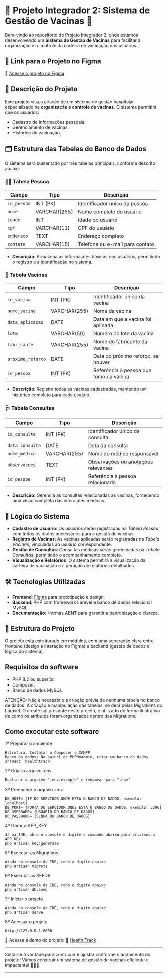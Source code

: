# 🌟 Projeto Integrador 2: Sistema de Gestão de Vacinas 🌟

Bem-vindo ao repositório do Projeto Integrador 2, onde estamos desenvolvendo um **Sistema de Gestão de Vacinas** para facilitar a organização e o controle da carteira de vacinação dos usuários.

## 📌 Link para o Projeto no Figma

🔗 [Acesse o projeto no Figma](https://www.figma.com/design/aBpaQyQNXGCTJP15Yz7m1J/PI---4-Semestre?node-id=5-5&node-type=FRAME&t=VN8osCzAn8i8fv5P-0)

## 📝 Descrição do Projeto

Este projeto visa a criação de um sistema de gestão hospitalar especializado na **organização e controle de vacinas**. O sistema permitirá que os usuários:

- Cadastro de informações pessoais.
- Gerenciamento de vacinas.
- Histórico de vacinação.

## 🗂️ Estrutura das Tabelas do Banco de Dados

O sistema será sustentado por três tabelas principais, conforme descrito abaixo:

### 🧑‍⚕️ Tabela Pessoa

| Campo            | Tipo         | Descrição                           |
|------------------|--------------|-------------------------------------|
| `id_pessoa`      | INT (PK)     | Identificador único da pessoa       |
| `nome`           | VARCHAR(255) | Nome completo do usuário            |
| `idade`          | INT          | Idade do usuário                    |
| `cpf`            | VARCHAR(11)  | CPF do usuário                      |
| `endereco`       | TEXT         | Endereço completo                   |
| `contato`        | VARCHAR(15)  | Telefone ou e-mail para contato     |

- **Descrição**: Armazena as informações básicas dos usuários, permitindo o registro e a identificação no sistema.

### 💉 Tabela Vacinas

| Campo            | Tipo         | Descrição                           |
|------------------|--------------|-------------------------------------|
| `id_vacina`      | INT (PK)     | Identificador único da vacina       |
| `nome_vacina`    | VARCHAR(255) | Nome da vacina                      |
| `data_aplicacao` | DATE         | Data em que a vacina foi aplicada   |
| `lote`           | VARCHAR(50)  | Número do lote da vacina            |
| `fabricante`     | VARCHAR(255) | Nome do fabricante da vacina        |
| `proximo_reforco`| DATE         | Data do próximo reforço, se houver  |
| `id_pessoa`      | INT (FK)     | Referência à pessoa que tomou a vacina |

- **Descrição**: Registra todas as vacinas cadastradas, mantendo um histórico completo para cada usuário.

### 🩺 Tabela Consultas

| Campo             | Tipo         | Descrição                           |
|-------------------|--------------|-------------------------------------|
| `id_consulta`     | INT (PK)     | Identificador único da consulta     |
| `data_consulta`   | DATE         | Data da consulta                    |
| `nome_medico`     | VARCHAR(255) | Nome do médico responsável          |
| `observacoes`     | TEXT         | Observações ou anotações relevantes |
| `id_pessoa`       | INT (FK)     | Referência à pessoa relacionada     |

- **Descrição**: Gerencia as consultas relacionadas às vacinas, fornecendo uma visão completa das interações médicas.

## 🧠 Lógica do Sistema

- **Cadastro de Usuário**: Os usuários serão registrados na *Tabela Pessoa*, com todos os dados necessários para a gestão de vacinas.
- **Registro de Vacinas**: As vacinas aplicadas serão registradas na *Tabela Vacinas*, vinculadas ao usuário correspondente.
- **Gestão de Consultas**: Consultas médicas serão gerenciadas na *Tabela Consultas*, permitindo o acompanhamento completo.
- **Visualização e Relatórios**: O sistema permitirá a visualização da carteira de vacinação e a geração de relatórios detalhados.

## 🛠️ Tecnologias Utilizadas

- **Frontend**: [Figma](https://www.figma.com/) para prototipação e design.
- **Backend**: PHP com framework Laravel e banco de dados relacional MySQL.
- **Documentação**: Normas ABNT para garantir a padronização e clareza.

## 🚀 Estrutura do Projeto

O projeto está estruturado em módulos, com uma separação clara entre frontend (design e interação no Figma) e backend (gestão de dados e lógica do sistema).

## Requisitos do software

- PHP 8.2 ou superior.
- Composer.
- Banco de dados MySQL.

ATENÇÃO: Não é necessário a criação prévia de nenhuma tabela no banco de dados. A criação e manipulação das tabelas, se derá pelas Migrations do Laravel. O create.sql
presente neste projeto, é utilizado de forma ilustrativa de como os atributos foram organizados dentro das Migrations.

## Como executar este software

1º Preparar o ambiente
```
Estrutura: Instalar o Composer e XAMPP
Banco da dados: No painel do PHPMyAdmin, criar um banco de dados chamado 'healthtrack'
```

2º Criar o arquivo .env
```
Duplicar o arquivo ".env.example" e renomear para ".env"
```

3º Preencher o arquivo .env
```
DB_HOST= {IP DO SERVIDOR ONDE ESTÁ O BANCO DE DADOS, exemplo: localhost}
DB_PORT= {PORTA DO SERVIDOR ONDE ESTÁ O BANCO DE DADOS, exemplo: 3306}
DB_USERNAME= {USUARIO DO BANCO DE DADOS}
DB_PASSWORD= {SENHA DO BANCO DE DADOS}
```

4º Gerar a APP_KEY
```
Já na IDE, abra o console e digite o comando abaixo para criarmos a APP_KEY
php artisan key:generate
```

5º Executar as Migrations
```
Ainda no console da IDE, rode o digite abaixo
php artisan migrate
```

6º Executar as SEEDS
```
Ainda no console da IDE, rode o digite abaixo
php artisan db:seed
```

7º Iniciar o projeto
```
Ainda no console da IDE, rode o digite abaixo
php artisan serve
```

8º Acessar o projeto
```
http://127.0.0.1:8000
```

📌 Acesse a demo do projeto:
🔗 [Health Track](https://www.ostroski.com.br)

---

Sinta-se à vontade para contribuir e ajustar conforme o andamento do projeto! Vamos construir um sistema de gestão de vacinas eficiente e impactante! 💉👩‍⚕️


---
